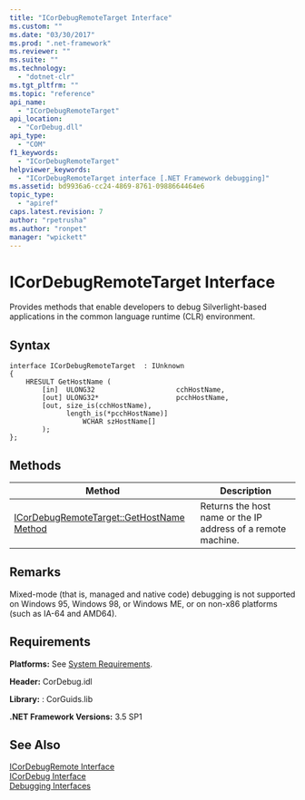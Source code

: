 ```yaml
---
title: "ICorDebugRemoteTarget Interface"
ms.custom: ""
ms.date: "03/30/2017"
ms.prod: ".net-framework"
ms.reviewer: ""
ms.suite: ""
ms.technology: 
  - "dotnet-clr"
ms.tgt_pltfrm: ""
ms.topic: "reference"
api_name: 
  - "ICorDebugRemoteTarget"
api_location: 
  - "CorDebug.dll"
api_type: 
  - "COM"
f1_keywords: 
  - "ICorDebugRemoteTarget"
helpviewer_keywords: 
  - "ICorDebugRemoteTarget interface [.NET Framework debugging]"
ms.assetid: bd9936a6-cc24-4869-8761-0988664464e6
topic_type: 
  - "apiref"
caps.latest.revision: 7
author: "rpetrusha"
ms.author: "ronpet"
manager: "wpickett"
---
```

# ICorDebugRemoteTarget Interface
Provides methods that enable developers to debug Silverlight-based applications in the common language runtime (CLR) environment.  
  
## Syntax  
  
```  
interface ICorDebugRemoteTarget  : IUnknown  
{  
    HRESULT GetHostName (  
        [in]  ULONG32                    cchHostName,  
        [out] ULONG32*                   pcchHostName,  
        [out, size_is(cchHostName),  
              length_is(*pcchHostName)]  
                  WCHAR szHostName[]  
        );  
};  
```  
  
## Methods  
  
|Method|Description|  
|------------|-----------------|  
|[ICorDebugRemoteTarget::GetHostName Method](../../../../docs/framework/unmanaged-api/debugging/icordebugremotetarget-gethostname-method.md)|Returns the host name or the IP address of a remote machine.|  
  
## Remarks  
 Mixed-mode (that is, managed and native code) debugging is not supported on Windows 95, Windows 98, or Windows ME, or on non-x86 platforms (such as IA-64 and AMD64).  
  
## Requirements  
 **Platforms:** See [System Requirements](../../../../docs/framework/get-started/system-requirements.md).  
  
 **Header:** CorDebug.idl  
  
 **Library:** : CorGuids.lib  
  
 **.NET Framework Versions:** 3.5 SP1  
  
## See Also  
 [ICorDebugRemote Interface](../../../../docs/framework/unmanaged-api/debugging/icordebugremote-interface.md)  
 [ICorDebug Interface](../../../../docs/framework/unmanaged-api/debugging/icordebug-interface.md)  
 [Debugging Interfaces](../../../../docs/framework/unmanaged-api/debugging/debugging-interfaces.md)
